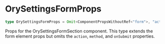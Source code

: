 # OrySettingsFormProps

```ts
type OrySettingsFormProps = Omit<ComponentPropsWithoutRef<"form">, "action" | "method" | "onSubmit">;
```

Props for the OrySettingsFormSection component.
This type extends the form element props but omits the `action`, `method`, and `onSubmit` properties.
